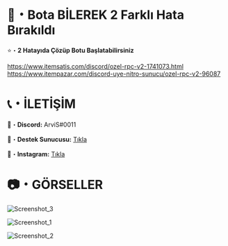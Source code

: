 # 🤖・Bota BİLEREK 2 Farklı Hata Bırakıldı
⭐・**2 Hatayıda Çözüp Botu Başlatabilirsiniz**

https://www.itemsatis.com/discord/ozel-rpc-v2-1741073.html
https://www.itempazar.com/discord-uye-nitro-sunucu/ozel-rpc-v2-96087
# 

# 📞・İLETİŞİM
💙・**Discord:** ArviS#0011

🔗・**Destek Sunucusu:** [Tıkla](https://discord.gg/3AfAFE5qYg)

💜・**Instagram:** [Tıkla](https://www.instagram.com/arvis_here/)
#

# 📷・GÖRSELLER
![Screenshot_3](https://github.com/ArviSlayer/Ozel-RPC-V2/assets/69751083/eea2aab8-f287-4af1-b77f-466c9f0992ea)


![Screenshot_1](https://github.com/ArviSlayer/Ozel-RPC-V2/assets/69751083/b6e52239-33ed-4a3a-a496-eea50b6121c7)

![Screenshot_2](https://github.com/ArviSlayer/Ozel-RPC-V2/assets/69751083/75758226-f011-4ee4-bc74-f795aba1de78)
